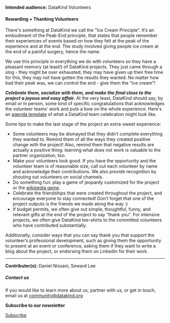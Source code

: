 




**Intended audience:**
DataKind Volunteers






#### Rewarding \+ Thanking Volunteers


There's something at DataKind we call the "Ice Cream Principle". It’s an embodiment of the Peak\-End principle, that states that people remember their experiences of events based on how they felt at the peak of the experience and at the end. The study involved giving people ice cream at the end of a painful surgery, hence the name.


We use this principle in everything we do with volunteers so they have a pleasant memory (at least!) of DataKind projects. They just came through a slog \- they might be over exhausted, they may have given up their free time for this, they may not have gotten the results they wanted. No matter how bad their peak was, we can control the end \- give them the “ice cream”! 


***Celebrate them, socialize with them, and make the final close to the project a joyous and easy affair.*** At the very least, DataKind should say, by email or in person, some kind of specific congratulations that acknowledges the volunteer teams’ work and puts a bow on the whole experience. Here's an [agenda template](https://docs.google.com/document/d/1rd1rIQygL7Ew5DkW0cTo9NXRV76cmjQp4QuLuwhFjTI/edit) of what a DataKind team celebration might look like.


Some tips to make the last stage of the project an extra\-sweet experience:


* Some volunteers may be dismayed that they didn’t complete everything they wanted to. Remind them of all the ways they created positive change with the project! Also, remind them that negative results are actually a positive thing: learning what does not work is valuable to the partner organization, too.
* Make your volunteers look good. If you have the opportunity and the volunteer team is of reasonable size, call out each volunteer by name and acknowledge their contributions. We also provide recognition by shouting out volunteers on social channels.
* Do something fun: play a game of jeopardy customized for the project or the [wikipedia game](https://en.wikipedia.org/wiki/Wikipedia:Wiki_Game).
* Celebrate the friendships that were created throughout the project, and encourage everyone to stay connected! Don’t forget that one of the project outputs is the friends we made along the way :)
* If budget permits, we often give out simple, thoughtful, funny, and relevant gifts at the end of the project to say “thank you”. For intensive projects, we often give DataKind tee\-shirts to the committed volunteers who have contributed substantially.


Additionally, consider ways that you can say thank you that support the volunteer’s professional development, such as giving them the opportunity to present at an event or conference, asking them if they want to write a blog about the project, or endorsing them on LinkedIn for their work.




---


 **Contributer(s):** Daniel Nissani, Seward Lee







##### Contact us


If you would like to learn more about us, partner with us, or get in touch, email us at community@datakind.org



 
**Subscribe to our newsletter**
  

[Subscribe](https://www.datakind.org/subscribe/)



